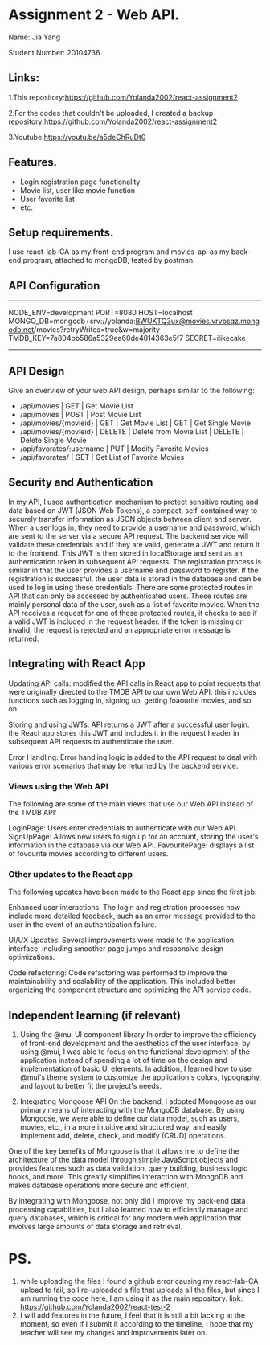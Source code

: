 # Assignment 2 - Web API.

Name: Jia Yang

Student Number: 20104736

## Links:

1.This repository:https://github.com/Yolanda2002/react-assignment2

2.For the codes that couldn't be uploaded, I created a backup repository:https://github.com/Yolanda2002/react-assignment2

3.Youtube:https://youtu.be/a5deChRuDt0

## Features.

 + Login registration page functionality
 + Movie list, user like movie function 
 + User favorite list
 + etc.

## Setup requirements.

I use react-lab-CA as my front-end program and movies-api as my back-end program, attached to mongoDB, tested by postman.

## API Configuration

______________________
NODE_ENV=development
PORT=8080
HOST=localhost
MONGO_DB=mongodb+srv://yolanda:BWUKTQ3ux@movies.vrvbsqz.mongodb.net/movies?retryWrites=true&w=majority
TMDB_KEY=7a804bb586a5329ea60de4014363e5f7
SECRET=ilikecake

______________________

## API Design
Give an overview of your web API design, perhaps similar to the following: 

- /api/movies | GET | Get Movie List 
- /api/movies | POST | Post Movie List 
- /api/movies/{movieid} | GET | Get Movie List | GET | Get Single Movie 
- /api/movies/{movieid} | DELETE | Delete from Movie List | DELETE  | Delete Single Movie 
- /api/favorates/:username | PUT | Modify Favorite Movies
- /api/favorates/ | GET | Get List of Favorite Movies


## Security and Authentication

In my API, I used authentication mechanism to protect sensitive routing and data based on JWT (JSON Web Tokens), a compact, self-contained way to securely transfer information as JSON objects between client and server. 
When a user logs in, they need to provide a username and password, which are sent to the server via a secure API request. The backend service will validate these credentials and if they are valid, generate a JWT and return it to the frontend. This JWT is then stored in localStorage and sent as an authentication token in subsequent API requests.
The registration process is similar in that the user provides a username and password to register. If the registration is successful, the user data is stored in the database and can be used to log in using these credentials.
There are some protected routes in API that can only be accessed by authenticated users. These routes are mainly personal data of the user, such as a list of favorite movies. When the API receives a request for one of these protected routes, it checks to see if a valid JWT is included in the request header. if the token is missing or invalid, the request is rejected and an appropriate error message is returned.


## Integrating with React App

Updating API calls: modified the API calls in React app to point requests that were originally directed to the TMDB API to our own Web API. this includes functions such as logging in, signing up, getting foaourite movies, and so on.

Storing and using JWTs: API returns a JWT after a successful user login. the React app stores this JWT and includes it in the request header in subsequent API requests to authenticate the user.

Error Handling: Error handling logic is added to the API request to deal with various error scenarios that may be returned by the backend service.

### Views using the Web API

The following are some of the main views that use our Web API instead of the TMDB API:

LoginPage: Users enter credentials to authenticate with our Web API.
SignUpPage: Allows new users to sign up for an account, storing the user's information in the database via our Web API.
FavouritePage: displays a list of fovourite movies according to different users.

### Other updates to the React app

The following updates have been made to the React app since the first job:

Enhanced user interactions: The login and registration processes now include more detailed feedback, such as an error message provided to the user in the event of an authentication failure.

UI/UX Updates: Several improvements were made to the application interface, including smoother page jumps and responsive design optimizations.

Code refactoring: Code refactoring was performed to improve the maintainability and scalability of the application. This included better organizing the component structure and optimizing the API service code.

## Independent learning (if relevant)

1. Using the @mui UI component library
In order to improve the efficiency of front-end development and the aesthetics of the user interface, by using @mui, I was able to focus on the functional development of the application instead of spending a lot of time on the design and implementation of basic UI elements. In addition, I learned how to use @mui's theme system to customize the application's colors, typography, and layout to better fit the project's needs.

2. Integrating Mongoose API
On the backend, I adopted Mongoose as our primary means of interacting with the MongoDB database. By using Mongoose, we were able to define our data model, such as users, movies, etc., in a more intuitive and structured way, and easily implement add, delete, check, and modify (CRUD) operations.

One of the key benefits of Mongoose is that it allows me to define the architecture of the data model through simple JavaScript objects and provides features such as data validation, query building, business logic hooks, and more. This greatly simplifies interaction with MongoDB and makes database operations more secure and efficient.

By integrating with Mongoose, not only did I improve my back-end data processing capabilities, but I also learned how to efficiently manage and query databases, which is critical for any modern web application that involves large amounts of data storage and retrieval.



# PS.

1. while uploading the files I found a github error causing my react-lab-CA upload to fail, so I re-uploaded a file that uploads all the files, but since I am running the code here, I am using it as the main repository. link: https://github.com/Yolanda2002/react-test-2
2. I will add features in the future, I feel that it is still a bit lacking at the moment, so even if I submit it according to the timeline, I hope that my teacher will see my changes and improvements later on.

